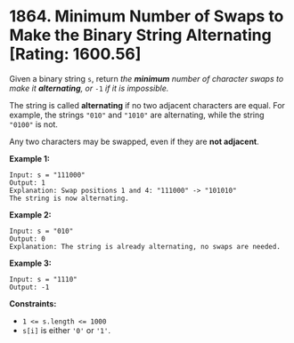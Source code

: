 # 1864. Minimum Number of Swaps to Make the Binary String Alternating [Rating: 1600.56]

Given a binary string `s`, return *the **minimum** number of character swaps to make it **alternating**, or* `-1` *if it is impossible.*

The string is called **alternating** if no two adjacent characters are equal. For example, the strings `"010"` and `"1010"` are alternating, while the string `"0100"` is not.

Any two characters may be swapped, even if they are **not adjacent**.

 

**Example 1:**

```
Input: s = "111000"
Output: 1
Explanation: Swap positions 1 and 4: "111000" -> "101010"
The string is now alternating.
```

**Example 2:**

```
Input: s = "010"
Output: 0
Explanation: The string is already alternating, no swaps are needed.
```

**Example 3:**

```
Input: s = "1110"
Output: -1
```

 

**Constraints:**

- `1 <= s.length <= 1000`
- `s[i]` is either `'0'` or `'1'`.